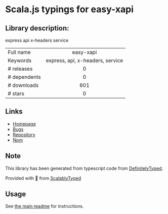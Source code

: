 
# Scala.js typings for easy-xapi


## Library description:
express api x-headers service

|                    |                 |
| ------------------ | :-------------: |
| Full name          | easy-xapi |
| Keywords           | express, api, x-headers, service |
| # releases         | 0 |
| # dependents       | 0 |
| # downloads        | 601 |
| # stars            | 0 |

## Links
- [Homepage](https://github.com/DeadAlready/easy-xapi)
- [Bugs](https://github.com/DeadAlready/easy-xapi/issues)
- [Repository](https://github.com/DeadAlready/easy-xapi)
- [Npm](https://www.npmjs.com/package/easy-xapi)
    


## Note
This library has been generated from typescript code from [DefinitelyTyped](https://definitelytyped.org).

Provided with :purple_heart: from [ScalablyTyped](https://github.com/oyvindberg/ScalablyTyped)

## Usage
See [the main readme](../../readme.md) for instructions.


